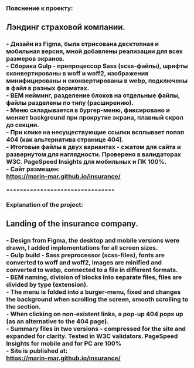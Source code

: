 <h3>Пояснение к проекту:</h3> 
<h2>Лэндинг страховой компании.</h2>
<h3>
- Дизайн из Figma, была отрисована десктопная и мобильная версия, мной добавлены реализации для всех размеров экранов.<br>
- Сборака Gulp - препроцессор Sass (scss-файлы), шрифты сконвертированы в woff и woff2, изображения минифицированы и сконвертированы в webp, подключены в файл в разных форматах.<br>
- BEM нейминг, разделение блоков на отдельные файлы, файлы разделены по типу (расширению).<br>
- Меню складывается в бургер-меню, фиксировано и меняет background при прокрутке экрана, плавный скрол до секции.<br>
- При клике на несуществующие ссылки всплывает попап 404 (как альтернатива странице 404).<br>
- Итоговые файлы в двух вариантах - сжатом для сайта и развернутом для наглядности. Проверено в валидаторах W3C. PageSpeed Insights для мобильных и ПК 100%.<br>
- Сайт размещен:<br>
<a href="https://marin-mar.github.io/insurance/" rel="noreferrer" target="blank" >https://marin-mar.github.io/insurance/</a><br>
</h3>
================================
<h3>Explanation of the project:</h3> 
<h2>Landing of the insurance company.</h2>
<h3>
- Design from Figma, the desktop and mobile versions were drawn, I added implementations for all screen sizes.<br>
- Gulp build - Sass preprocessor (scss-files), fonts are converted to woff and woff2, images are minified and converted to webp, connected to a file in different formats.<br>
- BEM naming, division of blocks into separate files, files are divided by type (extension).<br>
- The menu is folded into a burger-menu, fixed and changes the background when scrolling the screen, smooth scrolling to the section.<br>
- When clicking on non-existent links, a pop-up 404 pops up (as an alternative to the 404 page).<br>
- Summary files in two versions - compressed for the site and expanded for clarity. Tested in W3C validators. PageSpeed Insights for mobile and for PC are 100%<br>
- Site is published at:<br>
<a href="https://marin-mar.github.io/insurance/" rel="noreferrer" target="blank" >https://marin-mar.github.io/insurance/</a><br>
</h3>